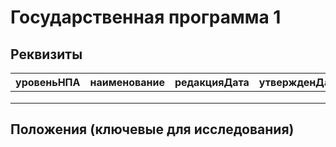 # Государственная программа 1

## Реквизиты



| уровеньНПА | наименование | редакцияДата | утвержденДата | утвержденРеквизитыДокумента |
| ---------- | ------------ | ------------ | ------------- | --------------------------- |
|            |              |              |               |                             |
|            |              |              |               |                             |
|            |              |              |               |                             |

## Положения (ключевые для исследования)

